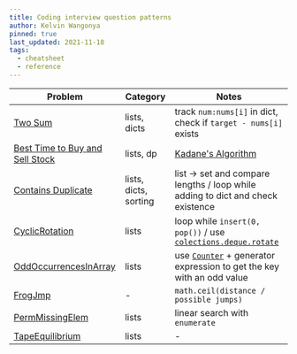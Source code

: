 ```yaml
---
title: Coding interview question patterns
author: Kelvin Wangonya
pinned: true
last_updated: 2021-11-18
tags:
  - cheatsheet
  - reference
---
```


| Problem                           | Category              | Notes                                                                           |
| --------------------------------- | --------------------- | ------------------------------------------------------------------------------- |
| [Two Sum]                         | lists, dicts          | track `num:nums[i]` in dict, check if `target - nums[i]` exists                 |
| [Best Time to Buy and Sell Stock] | lists, dp             | [Kadane\'s Algorithm]                                                           |
| [Contains Duplicate]              | lists, dicts, sorting | list -> set and compare lengths / loop while adding to dict and check existence |
| [CyclicRotation]                  | lists                 | loop while `insert(0, pop())` / use [`colections.deque.rotate`]                 |
| [OddOccurrencesInArray]           | lists                 | use [`Counter`] + generator expression to get the key with an odd value         |
| [FrogJmp]                         | -                     | `math.ceil(distance / possible jumps)`                                          |
| [PermMissingElem]                 | lists                 | linear search with `enumerate`                                                  |
| [TapeEquilibrium]                 | lists                 | -                                                                               |

[two sum]: https://leetcode.com/problems/two-sum/
[best time to buy and sell stock]: https://leetcode.com/problems/best-time-to-buy-and-sell-stock/
[kadane\'s algorithm]: https://wangonya.com/blog/kadanes-algorithm/
[contains duplicate]: https://leetcode.com/problems/contains-duplicate/
[cyclicrotation]: https://app.codility.com/programmers/lessons/2-arrays/cyclic_rotation/
[`colections.deque.rotate`]: https://docs.python.org/3/library/collections.html#collections.deque.rotate
[oddoccurrencesinarray]: https://app.codility.com/programmers/lessons/2-arrays/odd_occurrences_in_array/
[`counter`]: https://docs.python.org/3/library/collections.html#collections.Counter
[frogjmp]: https://app.codility.com/programmers/lessons/3-time_complexity/frog_jmp/
[permmissingelem]: https://app.codility.com/programmers/lessons/3-time_complexity/perm_missing_elem/
[tapeequilibrium]: https://app.codility.com/programmers/lessons/3-time_complexity/tape_equilibrium/
